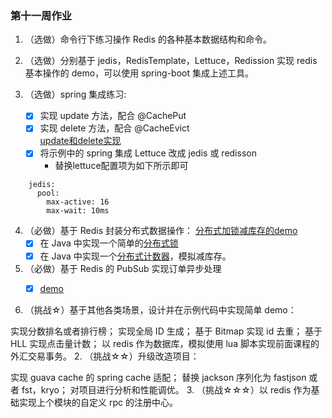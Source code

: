 ### 第十一周作业
1. （选做）命令行下练习操作 Redis 的各种基本数据结构和命令。

2. （选做）分别基于 jedis，RedisTemplate，Lettuce，Redission 实现 redis 基本操作的 demo，可以使用 spring-boot 集成上述工具。

3. （选做）spring 集成练习:
   -[x] 实现 update 方法，配合 @CachePut
   -[x] 实现 delete 方法，配合 @CacheEvict  
    [update和delete实现](./cache/src/main/java/io/kimmking/cache/service/UserServiceImpl.java)
   -[x] 将示例中的 spring 集成 Lettuce 改成 jedis 或 redisson  
      - 替换lettuce配置项为如下所示即可
```text
    jedis:
      pool:
        max-active: 16
        max-wait: 10ms
```
   
4. （必做）基于 Redis 封装分布式数据操作：
   [分布式加锁减库存的demo](./homework1101/src/main/java/com/yoshino/homework1101/RedisDemo.java)
    -[x] 在 Java 中实现一个简单的[分布式锁](./homework1101/src/main/java/com/yoshino/homework1101/redis/RedisLock.java)
    -[x] 在 Java 中实现一个[分布式计数器](./homework1101/src/main/java/com/yoshino/homework1101/redis/RedisCounter.java)，模拟减库存。
5. （必做）基于 Redis 的 PubSub 实现订单异步处理
    -[x] [demo](./homework1102/src/main/java/com/yoshino/homework1102/RedisPubSubDemo.java)


1. （挑战☆）基于其他各类场景，设计并在示例代码中实现简单 demo：

实现分数排名或者排行榜；
实现全局 ID 生成；
基于 Bitmap 实现 id 去重；
基于 HLL 实现点击量计数；
以 redis 作为数据库，模拟使用 lua 脚本实现前面课程的外汇交易事务。
2. （挑战☆☆）升级改造项目：

实现 guava cache 的 spring cache 适配；
替换 jackson 序列化为 fastjson 或者 fst，kryo；
对项目进行分析和性能调优。
3. （挑战☆☆☆）以 redis 作为基础实现上个模块的自定义 rpc 的注册中心。